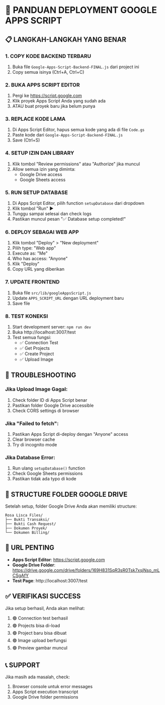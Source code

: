 # 🚀 PANDUAN DEPLOYMENT GOOGLE APPS SCRIPT

## 📋 LANGKAH-LANGKAH YANG BENAR

### 1. COPY KODE BACKEND TERBARU
1. Buka file `Google-Apps-Script-Backend-FINAL.js` dari project ini
2. Copy semua isinya (Ctrl+A, Ctrl+C)

### 2. BUKA APPS SCRIPT EDITOR
1. Pergi ke https://script.google.com
2. Klik proyek Apps Script Anda yang sudah ada
3. ATAU buat proyek baru jika belum punya

### 3. REPLACE KODE LAMA
1. Di Apps Script Editor, hapus semua kode yang ada di file `Code.gs`
2. Paste kode dari `Google-Apps-Script-Backend-FINAL.js`
3. Save (Ctrl+S)

### 4. SETUP IZIN DAN LIBRARY
1. Klik tombol "Review permissions" atau "Authorize" jika muncul
2. Allow semua izin yang diminta:
   - Google Drive access
   - Google Sheets access

### 5. RUN SETUP DATABASE
1. Di Apps Script Editor, pilih function `setupDatabase` dari dropdown
2. Klik tombol "Run" ▶️
3. Tunggu sampai selesai dan check logs
4. Pastikan muncul pesan "✅ Database setup completed!"

### 6. DEPLOY SEBAGAI WEB APP
1. Klik tombol "Deploy" > "New deployment"
2. Pilih type: "Web app"
3. Execute as: "Me"
4. Who has access: "Anyone"
5. Klik "Deploy"
6. Copy URL yang diberikan

### 7. UPDATE FRONTEND
1. Buka file `src/lib/googleAppsScript.js`
2. Update `APPS_SCRIPT_URL` dengan URL deployment baru
3. Save file

### 8. TEST KONEKSI
1. Start development server: `npm run dev`
2. Buka http://localhost:3007/test
3. Test semua fungsi:
   - ✅ Connection Test
   - ✅ Get Projects
   - ✅ Create Project
   - ✅ Upload Image

## 🔧 TROUBLESHOOTING

### Jika Upload Image Gagal:
1. Check folder ID di Apps Script benar
2. Pastikan folder Google Drive accessible
3. Check CORS settings di browser

### Jika "Failed to fetch":
1. Pastikan Apps Script di-deploy dengan "Anyone" access
2. Clear browser cache
3. Try di incognito mode

### Jika Database Error:
1. Run ulang `setupDatabase()` function
2. Check Google Sheets permissions
3. Pastikan tidak ada typo di kode

## 📁 STRUCTURE FOLDER GOOGLE DRIVE

Setelah setup, folder Google Drive Anda akan memiliki structure:
```
Rosa Lisca Files/
├── Bukti Transaksi/
├── Bukti Cash Request/
├── Dokumen Proyek/
└── Dokumen Billing/
```

## 🎯 URL PENTING

- **Apps Script Editor**: https://script.google.com
- **Google Drive Folder**: https://drive.google.com/drive/folders/169H831SqR3sR0Tsk7xsjNso_mLCSgAfY
- **Test Page**: http://localhost:3007/test

## ✅ VERIFIKASI SUCCESS

Jika setup berhasil, Anda akan melihat:
1. 🟢 Connection test berhasil
2. 🟢 Projects bisa di-load
3. 🟢 Project baru bisa dibuat
4. 🟢 Image upload berfungsi
5. 🟢 Preview gambar muncul

## 📞 SUPPORT

Jika masih ada masalah, check:
1. Browser console untuk error messages
2. Apps Script execution transcript
3. Google Drive folder permissions
